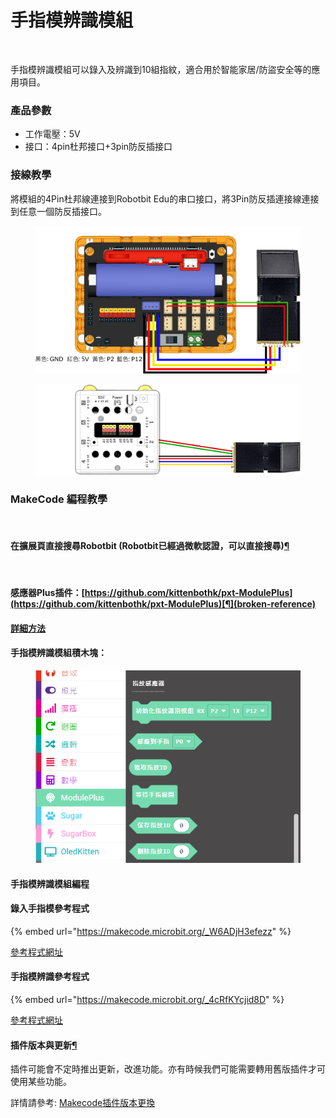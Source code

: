 # 手指模辨識模組

<figure><img src="https://cdn.store-assets.com/s/236824/i/11815788.jpeg?width=1024&#x26;format=webp" alt=""><figcaption></figcaption></figure>

手指模辨識模組可以錄入及辨識到10組指紋，適合用於智能家居/防盜安全等的應用項目。

### 產品參數

* 工作電壓：5V
* 接口：4pin杜邦接口+3pin防反插接口

### 接線教學

將模組的4Pin杜邦線連接到Robotbit Edu的串口接口，將3Pin防反插連接線連接到任意一個防反插接口。

<figure><img src="../.gitbook/assets/fingerprint_wiring.png" alt=""><figcaption></figcaption></figure>

<figure><img src="../.gitbook/assets/fingerprint_wiring_armourbit.png" alt=""><figcaption></figcaption></figure>

### MakeCode 編程教學

<figure><img src="https://kittenbothk.readthedocs.io/en/latest/_images/mcbanner12.png" alt=""><figcaption></figcaption></figure>

#### 在擴展頁直接搜尋Robotbit (Robotbit已經過微軟認證，可以直接搜尋)[¶](broken-reference)

<figure><img src="https://kittenbothk.readthedocs.io/en/latest/_images/robotbit_search.gif" alt=""><figcaption></figcaption></figure>

#### 感應器Plus插件：[https://github.com/kittenbothk/pxt-ModulePlus](https://github.com/kittenbothk/pxt-ModulePlus)[¶](broken-reference)

#### [詳細方法](../programmingplatforms/makecode/kittenbotandmakecode.md)

#### 手指模辨識模組積木塊：

<figure><img src="../.gitbook/assets/image (43).png" alt=""><figcaption></figcaption></figure>

#### 手指模辨識模組編程

#### 錄入手指模參考程式

{% embed url="https://makecode.microbit.org/_W6ADjH3efezz" %}

[參考程式網址](https://makecode.microbit.org/\_W6ADjH3efezz)

#### 手指模辨識參考程式

{% embed url="https://makecode.microbit.org/_4cRfKYcjid8D" %}

[參考程式網址](https://makecode.microbit.org/\_4cRfKYcjid8D)

#### 插件版本與更新[¶](broken-reference)

插件可能會不定時推出更新，改進功能。亦有時候我們可能需要轉用舊版插件才可使用某些功能。

詳情請參考: [Makecode插件版本更換](../programmingplatforms/makecode/makecodeextupdate.md)

